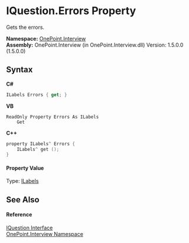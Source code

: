 # IQuestion.Errors Property 
 

Gets the errors.

**Namespace:**&nbsp;<a href="N_OnePoint_Interview">OnePoint.Interview</a><br />**Assembly:**&nbsp;OnePoint.Interview (in OnePoint.Interview.dll) Version: 1.5.0.0 (1.5.0.0)

## Syntax

**C#**<br />
``` C#
ILabels Errors { get; }
```

**VB**<br />
``` VB
ReadOnly Property Errors As ILabels
	Get
```

**C++**<br />
``` C++
property ILabels^ Errors {
	ILabels^ get ();
}
```


#### Property Value
Type: <a href="T_OnePoint_Interview_ILabels">ILabels</a>

## See Also


#### Reference
<a href="T_OnePoint_Interview_IQuestion">IQuestion Interface</a><br /><a href="N_OnePoint_Interview">OnePoint.Interview Namespace</a><br />